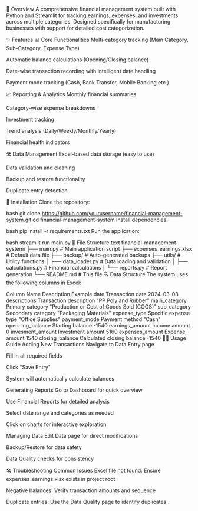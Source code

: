 📌 Overview
A comprehensive financial management system built with Python and Streamlit for tracking earnings, expenses, and investments across multiple categories. Designed specifically for manufacturing businesses with support for detailed cost categorization.

✨ Features
📊 Core Functionalities
Multi-category tracking (Main Category, Sub-Category, Expense Type)

Automatic balance calculations (Opening/Closing balance)

Date-wise transaction recording with intelligent date handling

Payment mode tracking (Cash, Bank Transfer, Mobile Banking etc.)

📈 Reporting & Analytics
Monthly financial summaries

Category-wise expense breakdowns

Investment tracking

Trend analysis (Daily/Weekly/Monthly/Yearly)

Financial health indicators

🛠️ Data Management
Excel-based data storage (easy to use)

Data validation and cleaning

Backup and restore functionality

Duplicate entry detection

🚀 Installation
Clone the repository:

bash
git clone https://github.com/yourusername/financial-management-system.git
cd financial-management-system
Install dependencies:

bash
pip install -r requirements.txt
Run the application:

bash
streamlit run main.py
📂 File Structure
text
financial-management-system/
├── main.py                 # Main application script
├── expenses_earnings.xlsx  # Default data file
├── backup/                 # Auto-generated backups
├── utils/                  # Utility functions
│   ├── data_loader.py      # Data loading and validation
│   ├── calculations.py     # Financial calculations
│   └── reports.py          # Report generation
└── README.md               # This file
🔍 Data Structure
The system uses the following columns in Excel:

Column Name	Description	Example
date	Transaction date	2024-03-08
descriptions	Transaction description	"PP Poly and Rubber"
main_category	Primary category	"Production or Cost of Goods Sold (COGS)"
sub_category	Secondary category	"Packaging Materials"
expense_type	Specific expense type	"Office Supplies"
payment_mode	Payment method	"Cash"
openning_balance	Starting balance	-1540
earnings_amount	Income amount	0
invesment_amount	Investment amount	5160
expenses_amount	Expense amount	1540
closing_balance	Calculated closing balance	-1540
🧑‍💻 Usage Guide
Adding New Transactions
Navigate to Data Entry page

Fill in all required fields

Click "Save Entry"

System will automatically calculate balances

Generating Reports
Go to Dashboard for quick overview

Use Financial Reports for detailed analysis

Select date range and categories as needed

Click on charts for interactive exploration

Managing Data
Edit Data page for direct modifications

Backup/Restore for data safety

Data Quality checks for consistency

🛠️ Troubleshooting
Common Issues
Excel file not found: Ensure expenses_earnings.xlsx exists in project root

Negative balances: Verify transaction amounts and sequence

Duplicate entries: Use the Data Quality page to identify duplicates

